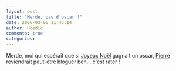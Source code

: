 ```yaml
---
layout: post
title: "Merde, pas d'oscar !"
date: 2006-03-06 11:45:14
author: Hoedic
comments: true
categories: 
---
```



Merde, moi qui espérait que si [Joyeux Noël](http://www.imdb.com/title/tt0424205/) gagnait un oscar, [Pierre](http://www.pierrecarion.com/blog/) reviendrait peut-être bloguer ben... c'est rater !